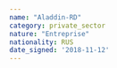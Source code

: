 ```yaml
---
name: "Aladdin-RD"
category: private_sector
nature: "Entreprise"
nationality: RUS
date_signed: '2018-11-12'
---
```

    